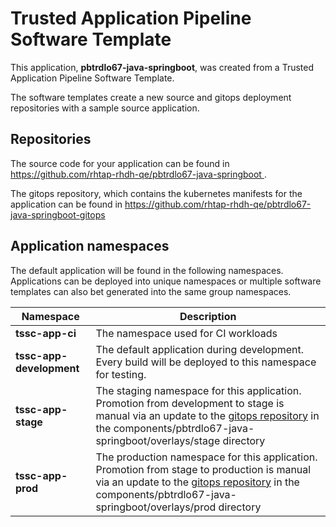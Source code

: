 # Trusted Application Pipeline Software Template

This application, **pbtrdlo67-java-springboot**, was created from a Trusted Application Pipeline Software Template.

The software templates create a new source and gitops deployment repositories with a sample source application. 

## Repositories

The source code for your application can be found in [https://github.com/rhtap-rhdh-qe/pbtrdlo67-java-springboot ](https://github.com/rhtap-rhdh-qe/pbtrdlo67-java-springboot ).
 
The gitops repository, which contains the kubernetes manifests for the application can be found in 
[https://github.com/rhtap-rhdh-qe/pbtrdlo67-java-springboot-gitops ](https://github.com/rhtap-rhdh-qe/pbtrdlo67-java-springboot-gitops ) 

## Application namespaces 

The default application will be found in the following namespaces. Applications can be deployed into unique namespaces or multiple software templates can also bet generated into the same group namespaces.  

|  Namespace   |  Description   |  
| -------- | -------- |
| **tssc-app-ci** | The namespace used for CI workloads |
| **tssc-app-development** | The default application during development. Every build will be deployed to this namespace for testing. |
| **tssc-app-stage** | The staging namespace for this application. Promotion from development to stage is manual via an update to the [gitops repository](https://github.com/rhtap-rhdh-qe/pbtrdlo67-java-springboot-gitops ) in the components/pbtrdlo67-java-springboot/overlays/stage directory |
| **tssc-app-prod** | The production namespace for this application. Promotion from stage to production is manual via an update to the [gitops repository](https://github.com/rhtap-rhdh-qe/pbtrdlo67-java-springboot-gitops ) in the components/pbtrdlo67-java-springboot/overlays/prod directory |